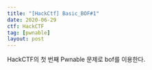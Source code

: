 ```yaml
---
title: "[HackCtf] Basic_BOF#1"
date: 2020-06-29
ctf: HackCTF
tag: [pwnable]
layout: post
---
```


<span class="color-blue">HackCTF</span>의 첫 번째 <span class="color-blue">Pwnable</span> 문제로 <span class="color-blue">bof</span>를 이용한다.
